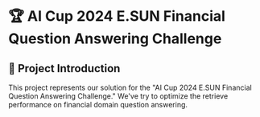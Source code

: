 # 🏆 AI Cup 2024 E.SUN Financial Question Answering Challenge

## 📝 Project Introduction

This project represents our solution for the "AI Cup 2024 E.SUN Financial Question Answering Challenge." We've try to optimize the retrieve performance on financial domain question answering.
